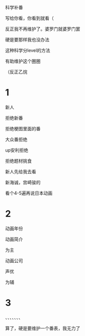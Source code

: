 科学补番

写给你看，你看到就看（

反正我不再维护了。婆罗门就婆罗门罢

硬是要那样我也没办法

这种科学分level的方法

有助维护这个圈圈

（反正乙烷

# 1
新人

拒绝新番

拒绝梗图里面的番

大众番拒绝

up安利拒绝

拒绝题材挑食

新人先给我去看

新海诚，宫崎骏的

看个4-5遍再说日本动画

# 2
动画年份

动画简介

为主

动画公司

声优

为辅

# 3

、、、、、、、

算了，硬是要维护一个番表，我无力了
